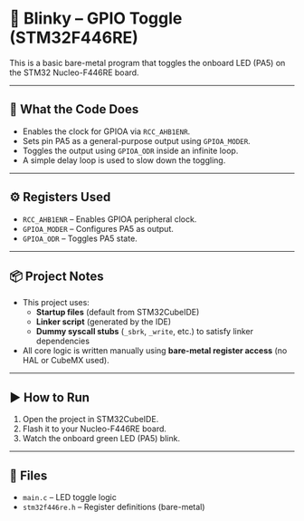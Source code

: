 # 🔘 Blinky – GPIO Toggle (STM32F446RE)

This is a basic bare-metal program that toggles the onboard LED (PA5) on the STM32 Nucleo-F446RE board.

---

## 🧠 What the Code Does

- Enables the clock for GPIOA via `RCC_AHB1ENR`.
- Sets pin PA5 as a general-purpose output using `GPIOA_MODER`.
- Toggles the output using `GPIOA_ODR` inside an infinite loop.
- A simple delay loop is used to slow down the toggling.

---

## ⚙️ Registers Used

- `RCC_AHB1ENR` – Enables GPIOA peripheral clock.
- `GPIOA_MODER` – Configures PA5 as output.
- `GPIOA_ODR` – Toggles PA5 state.

---

## 📦 Project Notes

- This project uses:
  - **Startup files** (default from STM32CubeIDE)
  - **Linker script** (generated by the IDE)
  - **Dummy syscall stubs** (`_sbrk`, `_write`, etc.) to satisfy linker dependencies
- All core logic is written manually using **bare-metal register access** (no HAL or CubeMX used).

---

## ▶️ How to Run

1. Open the project in STM32CubeIDE.
2. Flash it to your Nucleo-F446RE board.
3. Watch the onboard green LED (PA5) blink.

---

## 📁 Files

- `main.c` – LED toggle logic
- `stm32f446re.h` – Register definitions (bare-metal)
